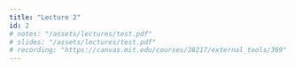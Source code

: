 ```yaml
---
title: "Lecture 2"
id: 2
# notes: "/assets/lectures/test.pdf"
# slides: "/assets/lectures/test.pdf"
# recording: "https://canvas.mit.edu/courses/28217/external_tools/369"
---
```

